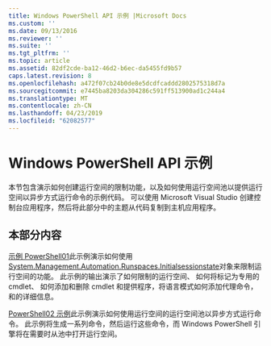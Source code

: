 ```yaml
---
title: Windows PowerShell API 示例 |Microsoft Docs
ms.custom: ''
ms.date: 09/13/2016
ms.reviewer: ''
ms.suite: ''
ms.tgt_pltfrm: ''
ms.topic: article
ms.assetid: 82df2cde-ba12-46d2-b6ec-da5455fd9b57
caps.latest.revision: 8
ms.openlocfilehash: a472f07cb24b0de8e5dcdfcaddd2802575318d7a
ms.sourcegitcommit: e7445ba8203da304286c591ff513900ad1c244a4
ms.translationtype: MT
ms.contentlocale: zh-CN
ms.lasthandoff: 04/23/2019
ms.locfileid: "62082577"
---
```

# <a name="windows-powershell-api-samples"></a>Windows PowerShell API 示例

本节包含演示如何创建运行空间的限制功能，以及如何使用运行空间池以提供运行空间以异步方式运行命令的示例代码。 可以使用 Microsoft Visual Studio 创建控制台应用程序，然后将此部分中的主题从代码复制到主机应用程序。

## <a name="in-this-section"></a>本部分内容

[示例 PowerShell01](./windows-powershell01-sample.md)此示例演示如何使用[System.Management.Automation.Runspaces.Initialsessionstate](/dotnet/api/System.Management.Automation.Runspaces.InitialSessionState)对象来限制运行空间的功能。 此示例的输出演示了如何限制的运行空间、 如何将标记为专用的 cmdlet、 如何添加和删除 cmdlet 和提供程序，将语言模式如何添加代理命令，和的详细信息。

[PowerShell02 示例](./windows-powershell02-sample.md)此示例演示如何使用运行空间的运行空间池以异步方式运行命令。 此示例将生成一系列命令，然后运行这些命令，而 Windows PowerShell 引擎将在需要时从池中打开运行空间。